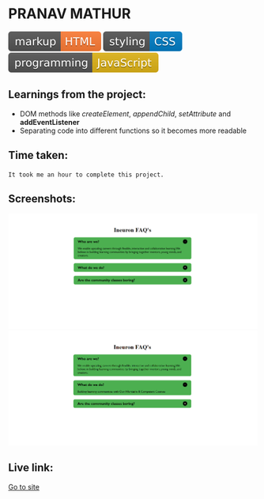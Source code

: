 # PRANAV MATHUR

![markup language](./readme-data/markup-HTML-orange.svg)
![style sheet language](./readme-data/styling-CSS-blue.svg)
![programming language](./readme-data/programming-JavaScript-yellow.svg)

## Learnings from the project:

- DOM methods like _createElement_, _appendChild_, _setAttribute_ and **addEventListener**
- Separating code into different functions so it becomes more readable

## Time taken:

    It took me an hour to complete this project.

## Screenshots:

![screencapture](./readme-data/ss2.png)
![screencapture](./readme-data/ss3.png)

## Live link:

[Go to site](https://01-accordian.netlify.app/)
